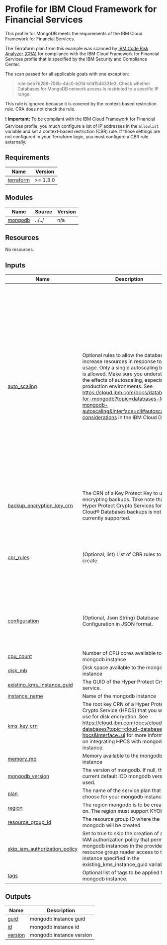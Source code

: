 # Profile for IBM Cloud Framework for Financial Services

This profile for MongoDB meets the requirements of the IBM Cloud Framework for Financial Services.

The Terraform plan from this example was scanned by [IBM Code Risk Analyzer (CRA)](https://cloud.ibm.com/docs/code-risk-analyzer-cli-plugin?topic=code-risk-analyzer-cli-plugin-cra-cli-plugin#terraform-command) for compliance with the IBM Cloud Framework for Financial Services profile that is specified by the IBM Security and Compliance Center.

The scan passed for all applicable goals with one exception:

> rule-beb7b289-706b-4dc0-b01d-b1d15d4331e3: Check whether Databases for MongoDB network access is restricted to a specific IP range.

This rule is ignored because it is covered by the context-based restriction rule. CRA does not check the rule.

:exclamation: **Important:** To be compliant with the IBM Cloud Framework for Financial Services profile, you much configure a list of IP addresses in the `allowlist` variable and set a context-based restriction (CBR) rule. If those settings are not configured in your Terraform logic, you must configure a CBR rule externally.

<!-- BEGINNING OF PRE-COMMIT-TERRAFORM DOCS HOOK -->
## Requirements

| Name | Version |
|------|---------|
| <a name="requirement_terraform"></a> [terraform](#requirement\_terraform) | >= 1.3.0 |

## Modules

| Name | Source | Version |
|------|--------|---------|
| <a name="module_mongodb"></a> [mongodb](#module\_mongodb) | ../../ | n/a |

## Resources

No resources.

## Inputs

| Name | Description | Type | Default | Required |
|------|-------------|------|---------|:--------:|
| <a name="input_auto_scaling"></a> [auto\_scaling](#input\_auto\_scaling) | Optional rules to allow the database to increase resources in response to usage. Only a single autoscaling block is allowed. Make sure you understand the effects of autoscaling, especially for production environments. See https://cloud.ibm.com/docs/databases-for-mongodb?topic=databases-for-mongodb-autoscaling&interface=cli#autoscaling-considerations in the IBM Cloud Docs. | <pre>object({<br>    cpu = object({<br>      rate_increase_percent       = optional(number)<br>      rate_limit_count_per_member = optional(number)<br>      rate_period_seconds         = optional(number)<br>      rate_units                  = optional(string)<br>    })<br>    disk = object({<br>      capacity_enabled             = optional(bool)<br>      free_space_less_than_percent = optional(number)<br>      io_above_percent             = optional(number)<br>      io_over_period               = optional(string)<br>      io_enabled                   = optional(bool)<br>      rate_increase_percent        = optional(number)<br>      rate_limit_mb_per_member     = optional(number)<br>      rate_period_seconds          = optional(number)<br>      rate_units                   = optional(string)<br>    })<br>    memory = object({<br>      io_above_percent         = optional(number)<br>      io_enabled               = optional(bool)<br>      io_over_period           = optional(string)<br>      rate_increase_percent    = optional(number)<br>      rate_limit_mb_per_member = optional(number)<br>      rate_period_seconds      = optional(number)<br>      rate_units               = optional(string)<br>    })<br>  })</pre> | <pre>{<br>  "cpu": {},<br>  "disk": {},<br>  "memory": {}<br>}</pre> | no |
| <a name="input_backup_encryption_key_crn"></a> [backup\_encryption\_key\_crn](#input\_backup\_encryption\_key\_crn) | The CRN of a Key Protect Key to use for encrypting backups. Take note that Hyper Protect Crypto Services for IBM Cloud® Databases backups is not currently supported. | `string` | n/a | yes |
| <a name="input_cbr_rules"></a> [cbr\_rules](#input\_cbr\_rules) | (Optional, list) List of CBR rules to create | <pre>list(object({<br>    description = string<br>    account_id  = string<br>    rule_contexts = list(object({<br>      attributes = optional(list(object({<br>        name  = string<br>        value = string<br>    }))) }))<br>    enforcement_mode = string<br>  }))</pre> | `[]` | no |
| <a name="input_configuration"></a> [configuration](#input\_configuration) | (Optional, Json String) Database Configuration in JSON format. | <pre>object({<br>    maxmemory                   = optional(number)<br>    maxmemory-policy            = optional(string)<br>    appendonly                  = optional(string)<br>    maxmemory-samples           = optional(number)<br>    stop-writes-on-bgsave-error = optional(string)<br>  })</pre> | `null` | no |
| <a name="input_cpu_count"></a> [cpu\_count](#input\_cpu\_count) | Number of CPU cores available to the mongodb instance | `number` | `7` | no |
| <a name="input_disk_mb"></a> [disk\_mb](#input\_disk\_mb) | Disk space available to the mongodb instance | `number` | `20480` | no |
| <a name="input_existing_kms_instance_guid"></a> [existing\_kms\_instance\_guid](#input\_existing\_kms\_instance\_guid) | The GUID of the Hyper Protect Crypto service. | `string` | n/a | yes |
| <a name="input_instance_name"></a> [instance\_name](#input\_instance\_name) | Name of the mongodb instance | `string` | n/a | yes |
| <a name="input_kms_key_crn"></a> [kms\_key\_crn](#input\_kms\_key\_crn) | The root key CRN of a Hyper Protect Crypto Service (HPCS) that you want to use for disk encryption. See https://cloud.ibm.com/docs/cloud-databases?topic=cloud-databases-hpcs&interface=ui for more information on integrating HPCS with mongodb instance. | `string` | n/a | yes |
| <a name="input_memory_mb"></a> [memory\_mb](#input\_memory\_mb) | Memory available to the mongodb instance | `number` | `1024` | no |
| <a name="input_mongodb_version"></a> [mongodb\_version](#input\_mongodb\_version) | The version of mongodb. If null, the current default ICD mongodb version is used. | `string` | `null` | no |
| <a name="input_plan"></a> [plan](#input\_plan) | The name of the service plan that you choose for your mongodb instance | `string` | `"standard"` | no |
| <a name="input_region"></a> [region](#input\_region) | The region mongodb is to be created on. The region must support KYOK. | `string` | `"us-south"` | no |
| <a name="input_resource_group_id"></a> [resource\_group\_id](#input\_resource\_group\_id) | The resource group ID where the mongodb will be created | `string` | n/a | yes |
| <a name="input_skip_iam_authorization_policy"></a> [skip\_iam\_authorization\_policy](#input\_skip\_iam\_authorization\_policy) | Set to true to skip the creation of an IAM authorization policy that permits all mongodb instances in the provided resource group reader access to the instance specified in the existing\_kms\_instance\_guid variable. | `bool` | `false` | no |
| <a name="input_tags"></a> [tags](#input\_tags) | Optional list of tags to be applied to the mongodb instance. | `list(any)` | `[]` | no |

## Outputs

| Name | Description |
|------|-------------|
| <a name="output_guid"></a> [guid](#output\_guid) | mongodb instance guid |
| <a name="output_id"></a> [id](#output\_id) | mongodb instance id |
| <a name="output_version"></a> [version](#output\_version) | mongodb instance version |
<!-- END OF PRE-COMMIT-TERRAFORM DOCS HOOK -->
